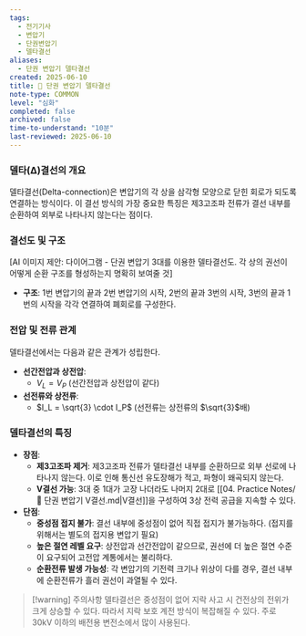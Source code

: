 ```yaml
---
tags:
  - 전기기사
  - 변압기
  - 단권변압기
  - 델타결선
aliases:
  - 단권 변압기 델타결선
created: 2025-06-10
title: 📝 단권 변압기 델타결선
note-type: COMMON
level: "심화"
completed: false
archived: false
time-to-understand: "10분"
last-reviewed: 2025-06-10
---
```


### 델타(Δ)결선의 개요
델타결선(Delta-connection)은 변압기의 각 상을 삼각형 모양으로 닫힌 회로가 되도록 연결하는 방식이다. 이 결선 방식의 가장 중요한 특징은 제3고조파 전류가 결선 내부를 순환하여 외부로 나타나지 않는다는 점이다.

### 결선도 및 구조
[AI 이미지 제안: 다이어그램 - 단권 변압기 3대를 이용한 델타결선도. 각 상의 권선이 어떻게 순환 구조를 형성하는지 명확히 보여줄 것]

- **구조**: 1번 변압기의 끝과 2번 변압기의 시작, 2번의 끝과 3번의 시작, 3번의 끝과 1번의 시작을 각각 연결하여 폐회로를 구성한다.

### 전압 및 전류 관계
델타결선에서는 다음과 같은 관계가 성립한다.

- **선간전압과 상전압**:
    - $V_L = V_P$ (선간전압과 상전압이 같다)
- **선전류와 상전류**:
    - $I_L = \sqrt{3} \cdot I_P$ (선전류는 상전류의 $\sqrt{3}$배)

### 델타결선의 특징

- **장점**:
    - **제3고조파 제거**: 제3고조파 전류가 델타결선 내부를 순환하므로 외부 선로에 나타나지 않는다. 이로 인해 통신선 유도장해가 적고, 파형이 왜곡되지 않는다.
    - **V결선 가능**: 3대 중 1대가 고장 나더라도 나머지 2대로 [[04. Practice Notes/📝 단권 변압기 V결선.md|V결선]]을 구성하여 3상 전력 공급을 지속할 수 있다.
- **단점**:
    - **중성점 접지 불가**: 결선 내부에 중성점이 없어 직접 접지가 불가능하다. (접지를 위해서는 별도의 접지용 변압기 필요)
    - **높은 절연 레벨 요구**: 상전압과 선간전압이 같으므로, 권선에 더 높은 절연 수준이 요구되어 고전압 계통에서는 불리하다.
    - **순환전류 발생 가능성**: 각 변압기의 기전력 크기나 위상이 다를 경우, 결선 내부에 순환전류가 흘러 권선이 과열될 수 있다.

>[!warning] 주의사항
>델타결선은 중성점이 없어 지락 사고 시 건전상의 전위가 크게 상승할 수 있다. 따라서 지락 보호 계전 방식이 복잡해질 수 있다. 주로 30kV 이하의 배전용 변전소에서 많이 사용된다. 